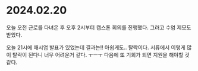# 2024.02.20

오늘 오전 근로를 다녀온 후 오후 2시부터 캡스톤 회의를 진행했다. 그러고 수염 제모도 받았다.

오늘 21시에 매시업 발표가 있었는데 결과는!! 아쉽게도.. 탈락이다. 서류에서 이렇게 많이 탈락이 된다니 너무 어려운거 같다. ㅜㅡㅜ 다음에 또 기회가 되면 지원을 해야할 것 같다.

